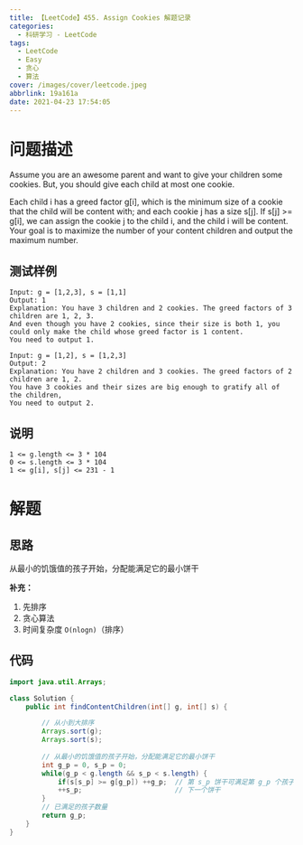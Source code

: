 ```yaml
---
title: 【LeetCode】455. Assign Cookies 解题记录
categories:
  - 科研学习 - LeetCode
tags:
  - LeetCode
  - Easy
  - 贪心
  - 算法
cover: /images/cover/leetcode.jpeg
abbrlink: 19a161a
date: 2021-04-23 17:54:05
---
```


# 问题描述

Assume you are an awesome parent and want to give your children some cookies. But, you should give each child at most one cookie.

Each child i has a greed factor g[i], which is the minimum size of a cookie that the child will be content with; and each cookie j has a size s[j]. If s[j] >= g[i], we can assign the cookie j to the child i, and the child i will be content. Your goal is to maximize the number of your content children and output the maximum number.

## 测试样例

```
Input: g = [1,2,3], s = [1,1]
Output: 1
Explanation: You have 3 children and 2 cookies. The greed factors of 3 children are 1, 2, 3. 
And even though you have 2 cookies, since their size is both 1, you could only make the child whose greed factor is 1 content.
You need to output 1.
```

```
Input: g = [1,2], s = [1,2,3]
Output: 2
Explanation: You have 2 children and 3 cookies. The greed factors of 2 children are 1, 2. 
You have 3 cookies and their sizes are big enough to gratify all of the children, 
You need to output 2.
```

## 说明

```
1 <= g.length <= 3 * 104
0 <= s.length <= 3 * 104
1 <= g[i], s[j] <= 231 - 1
```

# 解题

## 思路

从最小的饥饿值的孩子开始，分配能满足它的最小饼干

**补充：**

1. 先排序
1. 贪心算法
1. 时间复杂度 `O(nlogn)`（排序）

## 代码

```java
import java.util.Arrays;

class Solution {
    public int findContentChildren(int[] g, int[] s) {

        // 从小到大排序
        Arrays.sort(g);
        Arrays.sort(s);
        
        // 从最小的饥饿值的孩子开始，分配能满足它的最小饼干
        int g_p = 0, s_p = 0;
        while(g_p < g.length && s_p < s.length) {
            if(s[s_p] >= g[g_p]) ++g_p;  // 第 s_p 饼干可满足第 g_p 个孩子
            ++s_p;                       // 下一个饼干
        }
        // 已满足的孩子数量
        return g_p;
    }
}
```